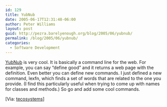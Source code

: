 ```yaml
---
id: 129
title: YubNub
date: 2005-06-17T12:31:48-06:00
author: Peter Williams
layout: post
guid: http://pezra.barelyenough.org/blog/2005/06/yubnub/
permalink: /blog/2005/06/yubnub/
categories:
  - Software Development
---
```

[YubNub](http://yubnub.org/) is very cool. It is basically a command line for the web. For example, you can say &#8220;define good&#8221; and it returns a web page with the definition. Even better you can define new commands. I just defined a new command, lexfn, which finds a set of words that are related to the one you provide. (I find this particularly useful when trying to come up with names for classes and methods.) So go and add some cool commands.

[Via: [tecosystems](http://www.redmonk.com/sogrady/archives/000767.html)]